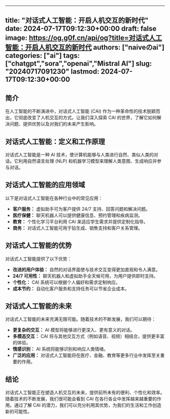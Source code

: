 
---
title: "对话式人工智能：开启人机交互的新时代"
date: 2024-07-17T09:12:30+00:00
draft: false
image: https://og.g0f.cn/api/og?title=对话式人工智能：开启人机交互的新时代
authors: ["naiveのai"]
categories: ["ai"]
tags: ["chatgpt","sora","openai","Mistral AI"]
slug: "20240717091230"
lastmod: 2024-07-17T09:12:30+00:00
---
## 简介

在人工智能的不断演进中，对话式人工智能 (CAI) 作为一种革命性的技术脱颖而出，它彻底改变了人机交互的方式。让我们深入探索 CAI 的世界，了解它如何解决问题、提供优势以及对我们的未来产生影响。

## 对话式人工智能：定义和工作原理

对话式人工智能是一种 AI 技术，使计算机能够与人类进行自然、类似人类的对话。它利用自然语言处理 (NLP) 和机器学习模型来理解人类意图、生成响应并参与对话。

## 对话式人工智能的应用领域

以下是对话式人工智能在各种行业中的常见应用：

- **客户服务：** 虚拟助手可为客户提供 24/7 支持、回答问题和解决问题。
- **医疗保健：** 聊天机器人可以提供健康信息、预约管理和疾病监测。
- **教育：** 个性化学习平台利用 CAI 来适应学生需求并提供定制化指导。
- **商务：** 对话式人工智能可用于铅生成、销售支持和客户关系管理。

## 对话式人工智能的优势

对话式人工智能提供了以下优势：

- **改进的用户体验：** 自然的对话界面使与技术交互变得更加直观和令人满意。
- **24/7 可用性：** 聊天机器人和虚拟助手全天候可用，为用户提供即时支持。
- **个性化：** CAI 系统可以根据个人偏好和需求定制响应。
- **成本节约：** 自动化客户服务和支持任务可以节省企业成本。

## 对话式人工智能的未来

对话式人工智能的未来充满无限可能。随着技术的不断发展，我们可以期待：

- **更复杂的交互：** AI 模型将能够进行更深入、更有意义的对话。
- **多模态交互：** CAI 将与其他交互方式（例如语音、视频）相结合，提供更丰富的体验。
- **情感识别：** AI 系统将能够识别和响应人类情绪。
- **广泛的应用：** 对话式人工智能将在医疗、金融、教育等更多行业中发挥至关重要的作用。

## 结论

对话式人工智能正在塑造人机交互的未来，提供前所未有的便利、个性化和效率。随着技术的不断发展，我们很可能会看到 CAI 在各行各业中发挥越来越重要的作用。通过了解 CAI 的潜力，我们可以充分利用其优势，为我们的生活和工作创造新的可能性。